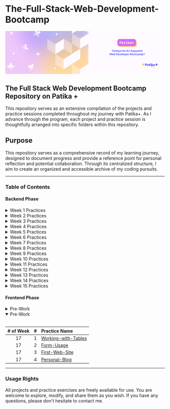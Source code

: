 # The-Full-Stack-Web-Development-Bootcamp

[![Patika+ Türkiye'nin En Kapsamlı Web Developer Bootcamp'i](/readmeAssets/logo.png "Patika+ Türkiye'nin En Kapsamlı Web Developer Bootcamp'i")](https://patika.dev)

## The Full Stack Web Development Bootcamp Repository on Patika +

This repository serves as an extensive compilation of the projects and practice sessions completed throughout my journey with Patika+. As I advance through the program, each project and practice session is thoughtfully arranged into specific folders within this repository.

## Purpose

This repository serves as a comprehensive record of my learning journey, designed to document progress and provide a reference point for personal reflection and potential collaboration. Through its centralized structure, I aim to create an organized and accessible archive of my coding pursuits.

---

### Table of Contents

#### Backend Phase

 <details>
<summary>Week 1 Practices</summary>
<br>

|# of Week| #  | Practice Name|
|:---:    |---:|:----         |
| 1       | 1  | [Grade Point Average Calculator](https://github.com/semih-turan/The-Full-Stack-Web-Development-Bootcamp/tree/main/01-WeekOne/GradePointAverageCalculator)|
| 1       | 2  | [VAT Calculator](https://github.com/semih-turan/The-Full-Stack-Web-Development-Bootcamp/tree/main/01-WeekOne/VATCalculator)|
| 1       | 3  | [Triangle Area](https://github.com/semih-turan/The-Full-Stack-Web-Development-Bootcamp/tree/main/01-WeekOne/TriangleArea)|
| 1       | 4  | [Taxi Meter](https://github.com/semih-turan/The-Full-Stack-Web-Development-Bootcamp/tree/main/01-WeekOne/TaxiMeter)|
| 1       | 5  | [Circle Area](https://github.com/semih-turan/The-Full-Stack-Web-Development-Bootcamp/tree/main/01-WeekOne/CircleArea)|
| 1       | 6  | [Body Mass Index](https://github.com/semih-turan/The-Full-Stack-Web-Development-Bootcamp/tree/main/01-WeekOne/BodyMassIndex)|
| 1       | 7  | [Green Grocer Calculator](https://github.com/semih-turan/The-Full-Stack-Web-Development-Bootcamp/tree/main/01-WeekOne/GreenGrocerCalculator)|
| 1       | 8  | [Calculator](https://github.com/semih-turan/The-Full-Stack-Web-Development-Bootcamp/tree/main/01-WeekOne/Calculator)|
| 1       | 9  | [Login](https://github.com/semih-turan/The-Full-Stack-Web-Development-Bootcamp/tree/main/01-WeekOne/Login)|
| 1       | 10 | [Passing Grade](https://github.com/semih-turan/The-Full-Stack-Web-Development-Bootcamp/tree/main/01-WeekOne/PassingGrade)|
| 1       | 11 | [Activity Recommendation](https://github.com/semih-turan/The-Full-Stack-Web-Development-Bootcamp/tree/main/01-WeekOne/ActivityRecommendation)|
| 1       | 12 | [Horoscope](https://github.com/semih-turan/The-Full-Stack-Web-Development-Bootcamp/tree/main/01-WeekOne/Horoscope)|
| 1       | 13 | [Flight Ticket](https://github.com/semih-turan/The-Full-Stack-Web-Development-Bootcamp/tree/main/01-WeekOne/FlightTicket)|
| 1       | 14 | [Chineese Zodiac](https://github.com/semih-turan/The-Full-Stack-Web-Development-Bootcamp/tree/main/01-WeekOne/Chinese%20Zodiac)|
| 1       | 15 | [Bissextile](https://github.com/semih-turan/The-Full-Stack-Web-Development-Bootcamp/tree/main/01-WeekOne/Bissextile)|
| 1       | 16 | [Even Numbers](https://github.com/semih-turan/The-Full-Stack-Web-Development-Bootcamp/tree/main/01-WeekOne/EvenNumbers)|
| 1       | 17 | [Odd Numbers](https://github.com/semih-turan/The-Full-Stack-Web-Development-Bootcamp/tree/main/01-WeekOne/OddNumbers)|
| 1       | 18 | [Power Scope](https://github.com/semih-turan/The-Full-Stack-Web-Development-Bootcamp/tree/main/01-WeekOne/PowerScope)|
| 1       | 19 | [Combination](https://github.com/semih-turan/The-Full-Stack-Web-Development-Bootcamp/tree/main/01-WeekOne/Combination)|
| 1       | 20 | [Exponents](https://github.com/semih-turan/The-Full-Stack-Web-Development-Bootcamp/tree/main/01-WeekOne/Exponents)|
| 1       | 21 | [Digit Sum](https://github.com/semih-turan/The-Full-Stack-Web-Development-Bootcamp/tree/main/01-WeekOne/DigitSum)|
| 1       | 22 | [Harmonic Series](https://github.com/semih-turan/The-Full-Stack-Web-Development-Bootcamp/tree/main/01-WeekOne/HarmonicSeries)|
| 1       | 23 | [Diamond](https://github.com/semih-turan/The-Full-Stack-Web-Development-Bootcamp/tree/main/01-WeekOne/Diamond)|
| 1       | 24 | [ATM](https://github.com/semih-turan/The-Full-Stack-Web-Development-Bootcamp/tree/main/01-WeekOne/ATM)|
| 1       | 25 | [GDC and LCM Calculator](https://github.com/semih-turan/The-Full-Stack-Web-Development-Bootcamp/tree/main/01-WeekOne/GdcLcmCalculator)|
| 1       | 26 | [Find Biggest Number](https://github.com/semih-turan/The-Full-Stack-Web-Development-Bootcamp/tree/main/01-WeekOne/FindBiggestNumber)|
| 1       | 27 | [Perfect Number](https://github.com/semih-turan/The-Full-Stack-Web-Development-Bootcamp/tree/main/01-WeekOne/PerfectNumber)|
| 1       | 28 | [Inverted Triangle](https://github.com/semih-turan/The-Full-Stack-Web-Development-Bootcamp/tree/main/01-WeekOne/InvertedTriangle)|
| 1       | 29 | [Prime Number](https://github.com/semih-turan/The-Full-Stack-Web-Development-Bootcamp/tree/main/01-WeekOne/PrimeNumber)|
| 1       | 30 | [Fibonacci Series](https://github.com/semih-turan/The-Full-Stack-Web-Development-Bootcamp/tree/main/01-WeekOne/FibonacciSeries)|
| 1       | 31 | [Precedence](https://github.com/semih-turan/The-Full-Stack-Web-Development-Bootcamp/tree/main/01-WeekOne/Precedence)|
| 1       | 32 | [Casting](https://github.com/semih-turan/The-Full-Stack-Web-Development-Bootcamp/tree/main/01-WeekOne/Casting)|

</details>

<details>
<summary>Week 2 Practices</summary>
<br>

|# of Week| #  | Practice Name|
|:---:    |---:|:----         |
| 2       | 1  | [Polindrome](https://github.com/semih-turan/The-Full-Stack-Web-Development-Bootcamp/tree/main/02-WeekTwo/Polindrome)|
| 2       | 2  | [Advance Calculator](https://github.com/semih-turan/The-Full-Stack-Web-Development-Bootcamp/tree/main/02-WeekTwo/AdvanceCalculator)|
| 2       | 3  | [Recursive Exponential](https://github.com/semih-turan/The-Full-Stack-Web-Development-Bootcamp/tree/main/02-WeekTwo/RecursiveExponential)|
| 2       | 4  | [Recursive Prime Number](https://github.com/semih-turan/The-Full-Stack-Web-Development-Bootcamp/tree/main/02-WeekTwo/RecursivePrimeNumber)|
| 2       | 5  | [Recursive Pattern](https://github.com/semih-turan/The-Full-Stack-Web-Development-Bootcamp/tree/main/02-WeekTwo/RecursivePattern)|
| 2       | 6  | [Recursive Pattern Second](https://github.com/semih-turan/The-Full-Stack-Web-Development-Bootcamp/tree/main/02-WeekTwo/RecursivePatternSecond)|
| 2       | 7  | [Student Information System](https://github.com/semih-turan/The-Full-Stack-Web-Development-Bootcamp/tree/main/02-WeekTwo/StudentInformationSystem)|
| 2       | 8  | [Boxer Game](https://github.com/semih-turan/The-Full-Stack-Web-Development-Bootcamp/tree/main/02-WeekTwo/BoxerGame)|
| 2       | 9  | [Salary Calculator](https://github.com/semih-turan/The-Full-Stack-Web-Development-Bootcamp/tree/main/02-WeekTwo/SalaryCalculator)|
| 2       | 10 | [Harmonic Average](https://github.com/semih-turan/The-Full-Stack-Web-Development-Bootcamp/tree/main/02-WeekTwo/HarmonicAverage)||
| 2       | 11 | [Nearest Max Min](https://github.com/semih-turan/The-Full-Stack-Web-Development-Bootcamp/tree/main/02-WeekTwo/NearestMaxMin)|
| 2       | 12 | [PrintsB](https://github.com/semih-turan/The-Full-Stack-Web-Development-Bootcamp/tree/main/02-WeekTwo/PrintsB)|
| 2       | 13 | [Repeating Even Numbers](https://github.com/semih-turan/The-Full-Stack-Web-Development-Bootcamp/tree/main/02-WeekTwo/RepeatingEvenNumbers)|
| 2       | 14 | [Sorting Arrays](https://github.com/semih-turan/The-Full-Stack-Web-Development-Bootcamp/tree/main/02-WeekTwo/SortingArrays)|
| 2       | 15 | [Freq Arrays](https://github.com/semih-turan/The-Full-Stack-Web-Development-Bootcamp/tree/main/02-WeekTwo/FreqArrays)|
| 2       | 16 | [Matrix Transpose](https://github.com/semih-turan/The-Full-Stack-Web-Development-Bootcamp/tree/main/02-WeekTwo/MatrixTranspose)|
| 2       | 17 | [Guess Number](https://github.com/semih-turan/The-Full-Stack-Web-Development-Bootcamp/tree/main/02-WeekTwo/GuessNumber)|
| 2       | 18 | [Palindrome Words](https://github.com/semih-turan/The-Full-Stack-Web-Development-Bootcamp/tree/main/02-WeekTwo/PalindromeWords)|
</details>

 <details>
<summary>Week 3 Practices</summary>
<br>

|# of Week| #  | Practice Name|
|:---:    |---:|:----         |
| 3       | 1  | [Mine Sweeper Game](https://github.com/semih-turan/Mine-Sweeper-Game)|

</details>

<details>
<summary>Week 4 Practices</summary>
<br>

|# of Week| #  | Practice Name|
|:---:    |---:|:----         |
| 4       | 1  | [Adventure Game](https://github.com/semih-turan/The-Full-Stack-Web-Development-Bootcamp/tree/main/04-WeekFour/AdventureGame)|
| 4       | 2  | [List](https://github.com/semih-turan/The-Full-Stack-Web-Development-Bootcamp/tree/main/04-WeekFour/List)|

</details>

<details>
<summary>Week 5 Practices</summary>
<br>

|# of Week| #  | Practice Name|
|:---:    |---:|:----         |
| 5       | 1  | [Try Catch Block](https://github.com/semih-turan/The-Full-Stack-Web-Development-Bootcamp/tree/main/05-WeekFive/TryCatchBlock)|
| 5       | 2  | [Book Sorter](https://github.com/semih-turan/The-Full-Stack-Web-Development-Bootcamp/tree/main/05-WeekFive/BookSorter)|
| 5       | 3  | [Word Frequency](https://github.com/semih-turan/The-Full-Stack-Web-Development-Bootcamp/tree/main/05-WeekFive/WordFrequency)|
| 5       | 4  | [Patika Store](https://github.com/semih-turan/The-Full-Stack-Web-Development-Bootcamp/tree/main/05-WeekFive/PatikaStore)|
| 5       | 5  |[SQL Assignments One](https://github.com/semih-turan/The-Full-Stack-Web-Development-Bootcamp/tree/main/05-WeekFive/SQLAssignmentsOne)|

</details>

<details>
<summary>Week 6 Practices</summary>
<br>

|# of Week| #  | Practice Name|
|:---:    |---:|:----         |
| 6       | 1  |[SQL Assignments Two](https://github.com/semih-turan/The-Full-Stack-Web-Development-Bootcamp/tree/main/06-WeekSix/SQLAssignmentsTwo)|
| 6       | 2  |[SQL Assignments Three](https://github.com/semih-turan/The-Full-Stack-Web-Development-Bootcamp/tree/main/06-WeekSix/SQLAssignmentsThree)|
| 6       | 3  | [File Read Sum](https://github.com/semih-turan/The-Full-Stack-Web-Development-Bootcamp/tree/main/06-WeekSix/FileReadSum)|
| 6       | 4  | [Notepad](https://github.com/semih-turan/The-Full-Stack-Web-Development-Bootcamp/tree/main/06-WeekSix/Notepad)|
| 6       | 5  | [JDBCDB](https://github.com/semih-turan/The-Full-Stack-Web-Development-Bootcamp/tree/main/06-WeekSix/JDBCDB)|

</details>

<details>
<summary>Week 7 Practices</summary>
<br>

|# of Week| #  | Practice Name|
|:---:    |---:|:----         |
| 7       | 1  |[Rent a Car](https://github.com/semih-turan/The-Full-Stack-Web-Development-Bootcamp/tree/main/07-WeekSeven/RentACar)|


</details>

<details>
<summary>Week 8 Practices</summary>
<br>

- Feast of Ramadan
</details>


<details>
<summary>Week 9 Practices</summary>
<br>

|# of Week| #  | Practice Name|
|:---:    |---:|:----         |
| 9       | 1  | [Tourism Agency Management](https://github.com/semih-turan/Tourism-Agency-Management)|
</details>

<details>
<summary>Week 10 Practices</summary>
<br>

|# of Week| #  | Practice Name|
|:---:    |---:|:----         |
| 10       | 1  | [Tourism Agency Management](https://github.com/semih-turan/Tourism-Agency-Management)|
</details>

<details>
<summary>Week 11 Practices</summary>
<br>

|# of Week| #  | Practice Name|
|:---:    |---:|:----         |
| 11      | 1  |[Library Management System](https://github.com/semih-turan/The-Full-Stack-Web-Development-Bootcamp/tree/main/11-WeekEleven/LibraryManagementSystem)|
</details>

<details>

<summary>Week 12 Practices</summary>
<br>

|# of Week| #  | Practice Name|
|:---:    |---:|:----         |
| 12      | 1  |[Library Management API](https://github.com/semih-turan/The-Full-Stack-Web-Development-Bootcamp/tree/main/12-WeekTwelve/LibraryManagementAPI)|
</details>

<details>
<summary>Week 13 Practices</summary>
<br>

- Project Week

</details>

<details>
<summary>Week 14 Practices</summary>
<br>

- Project Week

</details>

<details>
<summary>Week 15 Practices</summary>
<br>

|# of Week| #  | Practice Name|
|:---:    |---:|:----         |
| 15     | 1  |[Veterinary Management System API](https://github.com/semih-turan/Veterinary-Management-System-API)|
</details>

#### Frontend Phase

<details>
<summary>Pre-Work</summary>
<br>

|# of Week| #  | Practice Name|
|:---:    |---:|:----         |
| -       | 1  |[Pre-Work-Task](https://github.com/semih-turan/The-Full-Stack-Web-Development-Bootcamp/tree/main/Pre-Work/Pre-Work-Task)|

</details>

<details open>
<summary>Pre-Work</summary>
<br>

|# of Week| #  | Practice Name|
|:---:    |---:|:----         |
| 17       | 1  |[Working-with-Tables](https://github.com/semih-turan/The-Full-Stack-Web-Development-Bootcamp/tree/main/17-WeekSeventeeth/Working-with-Tables)|
| 17       | 2  |[Form-Usage](https://github.com/semih-turan/The-Full-Stack-Web-Development-Bootcamp/tree/main/17-WeekSeventeeth/Form-Usage)|
| 17       | 3  |[First-Web-Site](https://github.com/semih-turan/The-Full-Stack-Web-Development-Bootcamp/tree/main/17-WeekSeventeeth/First-Web-Site)|
| 17       | 4  |[Personal-Blog](https://github.com/semih-turan/The-Full-Stack-Web-Development-Bootcamp/tree/main/17-WeekSeventeeth/Personal-Blog)|


</details>

---

### Usage Rights

All projects and practice exercises are freely available for use. You are welcome to explore, modify, and share them as you wish. If you have any questions, please don't hesitate to contact me.
